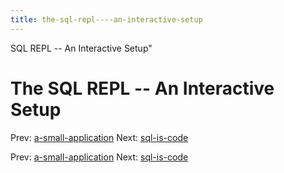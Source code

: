 ```yaml
---
title: the-sql-repl----an-interactive-setup
---
```


SQL REPL -- An Interactive Setup"

# The SQL REPL -- An Interactive Setup

Prev:
[a-small-application](a-small-application.md)
Next: [sql-is-code](sql-is-code.md)

Prev:
[a-small-application](a-small-application.md)
Next: [sql-is-code](sql-is-code.md)

